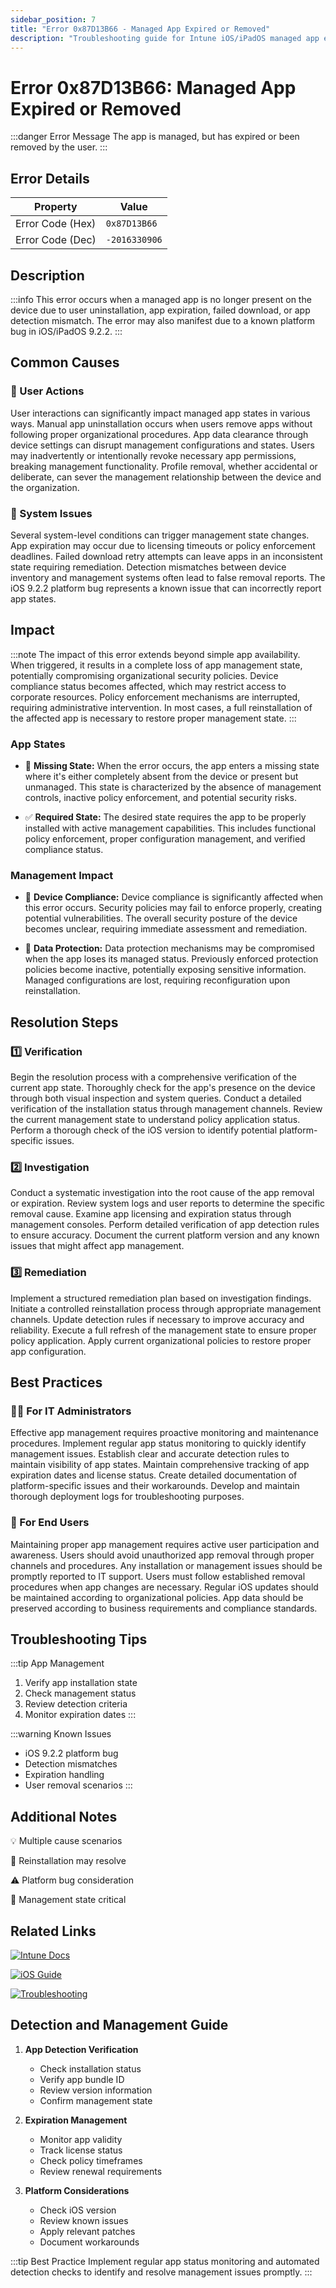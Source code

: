 ```yaml
---
sidebar_position: 7
title: "Error 0x87D13B66 - Managed App Expired or Removed"
description: "Troubleshooting guide for Intune iOS/iPadOS managed app expiration or removal error 0x87D13B66"
---
```


# Error 0x87D13B66: Managed App Expired or Removed

:::danger Error Message
The app is managed, but has expired or been removed by the user.
:::

## Error Details

<div class="error-details">

| Property | Value |
|----------|-------|
| Error Code (Hex) | `0x87D13B66` |
| Error Code (Dec) | `-2016330906` |

</div>

## Description

:::info
This error occurs when a managed app is no longer present on the device due to user uninstallation, app expiration, failed download, or app detection mismatch. The error may also manifest due to a known platform bug in iOS/iPadOS 9.2.2.
:::

## Common Causes

<div class="card-container">
<div class="cause-card">

### 👤 User Actions
User interactions can significantly impact managed app states in various ways. Manual app uninstallation occurs when users remove apps without following proper organizational procedures. App data clearance through device settings can disrupt management configurations and states. Users may inadvertently or intentionally revoke necessary app permissions, breaking management functionality. Profile removal, whether accidental or deliberate, can sever the management relationship between the device and the organization.

</div>
<div class="cause-card">

### 🔄 System Issues
Several system-level conditions can trigger management state changes. App expiration may occur due to licensing timeouts or policy enforcement deadlines. Failed download retry attempts can leave apps in an inconsistent state requiring remediation. Detection mismatches between device inventory and management systems often lead to false removal reports. The iOS 9.2.2 platform bug represents a known issue that can incorrectly report app states.

</div>
</div>

## Impact

:::note
The impact of this error extends beyond simple app availability. When triggered, it results in a complete loss of app management state, potentially compromising organizational security policies. Device compliance status becomes affected, which may restrict access to corporate resources. Policy enforcement mechanisms are interrupted, requiring administrative intervention. In most cases, a full reinstallation of the affected app is necessary to restore proper management state.
:::

### App States
- 🚫 **Missing State:**
When the error occurs, the app enters a missing state where it's either completely absent from the device or present but unmanaged. This state is characterized by the absence of management controls, inactive policy enforcement, and potential security risks.

- ✅ **Required State:**
The desired state requires the app to be properly installed with active management capabilities. This includes functional policy enforcement, proper configuration management, and verified compliance status.

### Management Impact
- 📱 **Device Compliance:**
Device compliance is significantly affected when this error occurs. Security policies may fail to enforce properly, creating potential vulnerabilities. The overall security posture of the device becomes unclear, requiring immediate assessment and remediation.

- 🔐 **Data Protection:**
Data protection mechanisms may be compromised when the app loses its managed status. Previously enforced protection policies become inactive, potentially exposing sensitive information. Managed configurations are lost, requiring reconfiguration upon reinstallation.

## Resolution Steps

<div class="steps-container">

### 1️⃣ Verification
Begin the resolution process with a comprehensive verification of the current app state. Thoroughly check for the app's presence on the device through both visual inspection and system queries. Conduct a detailed verification of the installation status through management channels. Review the current management state to understand policy application status. Perform a thorough check of the iOS version to identify potential platform-specific issues.

### 2️⃣ Investigation
Conduct a systematic investigation into the root cause of the app removal or expiration. Review system logs and user reports to determine the specific removal cause. Examine app licensing and expiration status through management consoles. Perform detailed verification of app detection rules to ensure accuracy. Document the current platform version and any known issues that might affect app management.

### 3️⃣ Remediation
Implement a structured remediation plan based on investigation findings. Initiate a controlled reinstallation process through appropriate management channels. Update detection rules if necessary to improve accuracy and reliability. Execute a full refresh of the management state to ensure proper policy application. Apply current organizational policies to restore proper app configuration.

</div>

## Best Practices

<div class="card-container">
<div class="practice-card">

### 👨‍💻 For IT Administrators
Effective app management requires proactive monitoring and maintenance procedures. Implement regular app status monitoring to quickly identify management issues. Establish clear and accurate detection rules to maintain visibility of app states. Maintain comprehensive tracking of app expiration dates and license status. Create detailed documentation of platform-specific issues and their workarounds. Develop and maintain thorough deployment logs for troubleshooting purposes.

</div>
<div class="practice-card">

### 👤 For End Users
Maintaining proper app management requires active user participation and awareness. Users should avoid unauthorized app removal through proper channels and procedures. Any installation or management issues should be promptly reported to IT support. Users must follow established removal procedures when app changes are necessary. Regular iOS updates should be maintained according to organizational policies. App data should be preserved according to business requirements and compliance standards.

</div>
</div>

## Troubleshooting Tips

:::tip App Management
1. Verify app installation state
2. Check management status
3. Review detection criteria
4. Monitor expiration dates
:::

:::warning Known Issues
- iOS 9.2.2 platform bug
- Detection mismatches
- Expiration handling
- User removal scenarios
:::

## Additional Notes

<div class="notes-container">

💡 Multiple cause scenarios

🔄 Reinstallation may resolve

⚠️ Platform bug consideration

📱 Management state critical

</div>

## Related Links

<div class="links-container">

[![Intune Docs](https://img.shields.io/badge/Intune-App_Management-0078D4?style=for-the-badge&logo=microsoft)](https://docs.microsoft.com/en-us/mem/intune/apps/app-management)

[![iOS Guide](https://img.shields.io/badge/Apple-MDM_Guide-black?style=for-the-badge&logo=apple)](https://support.apple.com/guide/mdm/welcome/web)

[![Troubleshooting](https://img.shields.io/badge/Intune-App_Issues-red?style=for-the-badge&logo=microsoft)](https://docs.microsoft.com/en-us/mem/intune/apps/troubleshoot-app-install)

</div>

## Detection and Management Guide

1. **App Detection Verification**
   - Check installation status
   - Verify app bundle ID
   - Review version information
   - Confirm management state

2. **Expiration Management**
   - Monitor app validity
   - Track license status
   - Check policy timeframes
   - Review renewal requirements

3. **Platform Considerations**
   - Check iOS version
   - Review known issues
   - Apply relevant patches
   - Document workarounds

:::tip Best Practice
Implement regular app status monitoring and automated detection checks to identify and resolve management issues promptly.
::: 